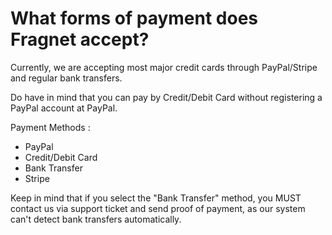 # What forms of payment does Fragnet accept?

Currently, we are accepting most major credit cards through PayPal/Stripe and regular bank transfers.

Do have in mind that you can pay by Credit/Debit Card without registering a PayPal account at PayPal.

Payment Methods :

*   PayPal
*   Credit/Debit Card
*   Bank Transfer
*   Stripe

  
Keep in mind that if you select the "Bank Transfer" method, you MUST contact us via support ticket and send proof of payment, as our system can't detect bank transfers automatically.
